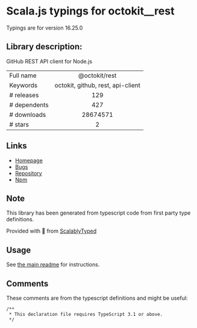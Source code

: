 
# Scala.js typings for octokit__rest

Typings are for version 16.25.0

## Library description:
GitHub REST API client for Node.js

|                    |                 |
| ------------------ | :-------------: |
| Full name          | @octokit/rest |
| Keywords           | octokit, github, rest, api-client |
| # releases         | 129 |
| # dependents       | 427 |
| # downloads        | 28674571 |
| # stars            | 2 |

## Links
- [Homepage](https://github.com/octokit/rest.js#readme)
- [Bugs](https://github.com/octokit/rest.js/issues)
- [Repository](https://github.com/octokit/rest.js)
- [Npm](https://www.npmjs.com/package/%40octokit%2Frest)
    


## Note
This library has been generated from typescript code from first party type definitions.

Provided with :purple_heart: from [ScalablyTyped](https://github.com/oyvindberg/ScalablyTyped)

## Usage
See [the main readme](../../readme.md) for instructions.

## Comments

These comments are from the typescript definitions and might be useful:
```
/**
 * This declaration file requires TypeScript 3.1 or above.
 */


```

